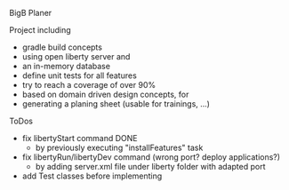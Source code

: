 BigB Planer

Project including 
- gradle build concepts 
- using open liberty server and
- an in-memory database
- define unit tests for all features
- try to reach a coverage of over 90%
- based on domain driven design concepts, for
- generating a planing sheet (usable for trainings, ...)

ToDos
- fix libertyStart command DONE
  - by previously executing "installFeatures" task
- fix libertyRun/libertyDev command (wrong port? deploy applications?)
  - by adding server.xml file under liberty folder with adapted port
- add Test classes before implementing